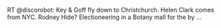 <!--
id: 3538161083
link: http://kevinisom.info/post/3538161083/rt-discorobot-key-goff-fly-down-to
slug: rt-discorobot-key-goff-fly-down-to
date: Sun Feb 27 2011 21:48:54 GMT+1300 (NZDT)
raw: {"blog_name":"kevinisom","id":3538161083,"post_url":"http://kevinisom.info/post/3538161083/rt-discorobot-key-goff-fly-down-to","slug":"rt-discorobot-key-goff-fly-down-to","type":"text","date":"2011-02-27 08:48:54 GMT","timestamp":1298796534,"state":"published","format":"html","reblog_key":"HC4nMHqF","tags":[],"short_url":"http://tmblr.co/Zw68Yy3Iv0sx","highlighted":[],"feed_item":"http://twitter.com/kev_nz/statuses/41664796638183424","from_feed_id":"650289","note_count":0,"title":null,"body":"<p>RT @discorobot: Key &amp; Goff fly down to Christchurch. Helen Clark comes from NYC. Rodney Hide? Electioneering in a Botany mall for the by &#8230;</p>"}
publish: 2011-02-027
tags: 
title: null
-->


RT @discorobot: Key & Goff fly down to Christchurch. Helen Clark comes
from NYC. Rodney Hide? Electioneering in a Botany mall for the by …


